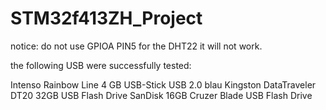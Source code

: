 # STM32f413ZH_Project


notice: do not use GPIOA PIN5 for the DHT22 it will not work.

the following USB were successfully tested:

Intenso Rainbow Line 4 GB USB-Stick USB 2.0 blau
Kingston DataTraveler DT20 32GB USB Flash Drive
SanDisk 16GB Cruzer Blade USB Flash Drive
